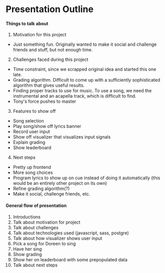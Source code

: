 # Presentation Outline

#### Things to talk about

 1. Motivation for this project
  - Just something fun. Originally wanted to make it social and challenge friends and stuff, but not enough time.

 2. Challenges faced during this project
  - Time constraint, since we scrapped original idea and started this one late.
  - Grading algorithm. Difficult to come up with a sufficiently sophisticated algorithm that gives useful results.
  - Finding proper tracks to use for music. To use a song, we need the instrumental and an acapella track, which is difficult to find.
  - Tony's force pushes to master

 3. Features to show off
  - Song selection
  - Play song/show off lyrics banner
  - Record user input
  - Show off visualizer that visualizes input signals
  - Explain grading
  - Show leaderboard

 4. Next steps
  - Pretty up frontend
  - More song choices
  - Program lyrics to show up on cue instead of doing it automatically (this would be an entirely other project on its own)
  - Refine grading algorithm(?)
  - Make it social, challenge friends, etc.

#### General flow of presentation

 1. Introductions
 2. Talk about motivation for project
 3. Talk about challenges
 4. Talk about technologies used (javascript, sass, postgre)
 5. Talk about how visualizer shows user input
 6. Pick a song for Doreen to sing
 7. Have her sing
 8. Show grading
 9. Show her on leaderboard with some prepopulated data
 10. Talk about next steps
